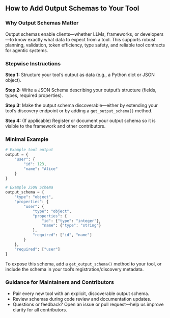 ## How to Add Output Schemas to Your Tool

### Why Output Schemas Matter

Output schemas enable clients—whether LLMs, frameworks, or developers—to know exactly what data to expect from a tool. This supports robust planning, validation, token efficiency, type safety, and reliable tool contracts for agentic systems.

### Stepwise Instructions

**Step 1:** Structure your tool’s output as data (e.g., a Python dict or JSON object).

**Step 2:** Write a JSON Schema describing your output’s structure (fields, types, required properties).

**Step 3:** Make the output schema discoverable—either by extending your tool’s discovery endpoint or by adding a `get_output_schema()` method.

**Step 4:** (If applicable) Register or document your output schema so it is visible to the framework and other contributors.

### Minimal Example

```python
# Example tool output
output = {
    "user": {
        "id": 123,
        "name": "Alice"
    }
}

# Example JSON Schema
output_schema = {
    "type": "object",
    "properties": {
        "user": {
            "type": "object",
            "properties": {
                "id": {"type": "integer"},
                "name": {"type": "string"}
            },
            "required": ["id", "name"]
        }
    },
    "required": ["user"]
}
```

To expose this schema, add a `get_output_schema()` method to your tool, or include the schema in your tool’s registration/discovery metadata.

### Guidance for Maintainers and Contributors

- Pair every new tool with an explicit, discoverable output schema.
- Review schemas during code review and documentation updates.
- Questions or feedback? Open an issue or pull request—help us improve clarity for all contributors.
